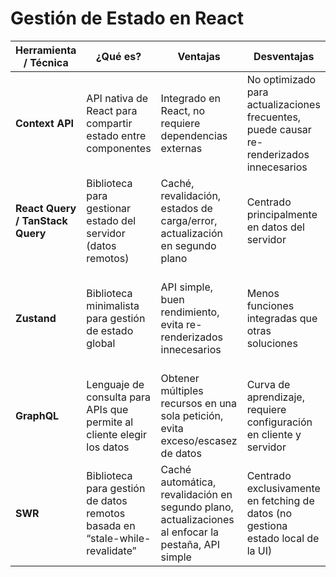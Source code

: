 # Gestión de Estado en React

| Herramienta / Técnica            | ¿Qué es?                                                                    | Ventajas                                                                                           | Desventajas                                                                              | Uso típico                                                                          |
| -------------------------------- | --------------------------------------------------------------------------- | -------------------------------------------------------------------------------------------------- | ---------------------------------------------------------------------------------------- | ----------------------------------------------------------------------------------- |
| **Context API**                  | API nativa de React para compartir estado entre componentes                 | Integrado en React, no requiere dependencias externas                                              | No optimizado para actualizaciones frecuentes, puede causar re-renderizados innecesarios | Gestión de temas, autenticación, preferencias de usuario, datos poco cambiantes     |
| **React Query / TanStack Query** | Biblioteca para gestionar estado del servidor (datos remotos)               | Caché, revalidación, estados de carga/error, actualización en segundo plano                        | Centrado principalmente en datos del servidor                                            | Peticiones a APIs, gestión de datos remotos con caché                               |
| **Zustand**                      | Biblioteca minimalista para gestión de estado global                        | API simple, buen rendimiento, evita re-renderizados innecesarios                                   | Menos funciones integradas que otras soluciones                                          | Estado de UI, datos que cambian frecuentemente, estado compartido entre componentes |
| **GraphQL**                      | Lenguaje de consulta para APIs que permite al cliente elegir los datos      | Obtener múltiples recursos en una sola petición, evita exceso/escasez de datos                     | Curva de aprendizaje, requiere configuración en cliente y servidor                       | Aplicaciones complejas con muchas relaciones entre datos                            |
| **SWR**                          | Biblioteca para gestión de datos remotos basada en “stale-while-revalidate” | Caché automática, revalidación en segundo plano, actualizaciones al enfocar la pestaña, API simple | Centrado exclusivamente en fetching de datos (no gestiona estado local de la UI)         | Obtener datos de APIs REST o GraphQL, mantener datos sincronizados con el servidor  |
